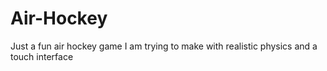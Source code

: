 # Air-Hockey
Just a fun air hockey game I am trying to make with realistic physics and a touch interface
